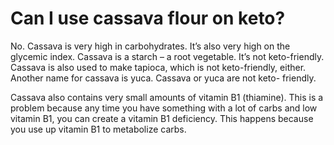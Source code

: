 # Can I use cassava flour on keto?

No. Cassava is very high in carbohydrates. It’s also very high on the glycemic index. Cassava is a starch – a root vegetable. It’s not keto-friendly. Cassava is also used to make tapioca, which is not keto-friendly, either. Another name for cassava is yuca. Cassava or yuca are not keto- friendly.

Cassava also contains very small amounts of vitamin B1 (thiamine). This is a problem because any time you have something with a lot of carbs and low vitamin B1, you can create a vitamin B1 deficiency. This happens because you use up vitamin B1 to metabolize carbs.